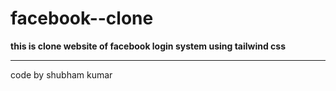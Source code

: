 # facebook--clone
<b> this is clone website of facebook login system using tailwind css</b>
<hr>
code by shubham kumar

